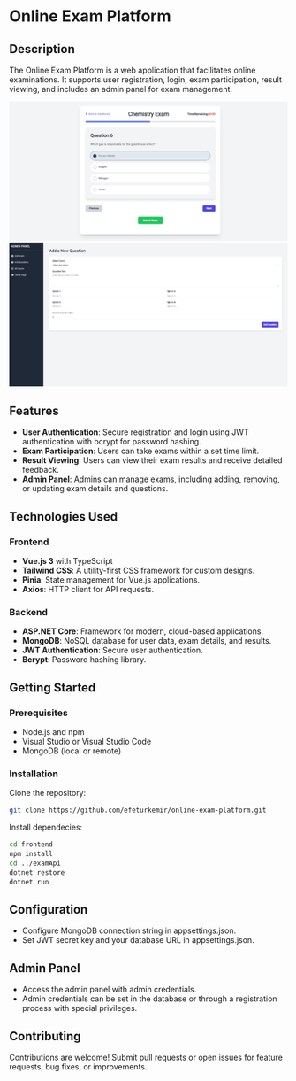 # Online Exam Platform

## Description
The Online Exam Platform is a web application that facilitates online examinations. It supports user registration, login, exam participation, result viewing, and includes an admin panel for exam management.

![ExamPlatform Screenshot](exam.png)
![ExamPlatform Screenshot](exam1.png)


## Features
- **User Authentication**: Secure registration and login using JWT authentication with bcrypt for password hashing.
- **Exam Participation**: Users can take exams within a set time limit.
- **Result Viewing**: Users can view their exam results and receive detailed feedback.
- **Admin Panel**: Admins can manage exams, including adding, removing, or updating exam details and questions.

## Technologies Used
### Frontend
- **Vue.js 3** with TypeScript
- **Tailwind CSS**: A utility-first CSS framework for custom designs.
- **Pinia**: State management for Vue.js applications.
- **Axios**: HTTP client for API requests.

### Backend
- **ASP.NET Core**: Framework for modern, cloud-based applications.
- **MongoDB**: NoSQL database for user data, exam details, and results.
- **JWT Authentication**: Secure user authentication.
- **Bcrypt**: Password hashing library.

## Getting Started
### Prerequisites
- Node.js and npm
- Visual Studio or Visual Studio Code
- MongoDB (local or remote)

### Installation
Clone the repository:
```bash
git clone https://github.com/efeturkemir/online-exam-platform.git
```

Install dependecies:
```bash
cd frontend
npm install
cd ../examApi
dotnet restore
dotnet run
```
## Configuration
- Configure MongoDB connection string in appsettings.json.
- Set JWT secret key and your database URL in appsettings.json.

## Admin Panel
- Access the admin panel with admin credentials.
- Admin credentials can be set in the database or through a registration process with special privileges.

## Contributing
Contributions are welcome! Submit pull requests or open issues for feature requests, bug fixes, or improvements.

